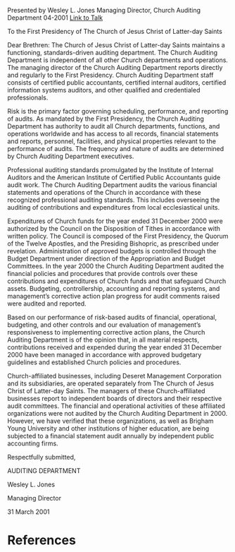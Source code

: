 Presented by Wesley L. Jones
Managing Director, Church Auditing Department
04-2001
[Link to Talk](https://www.churchofjesuschrist.org/study/general-conference/2001/04/church-auditing-department-report?lang=eng)

To the First Presidency of The Church of Jesus Christ of Latter-day Saints

Dear Brethren: The Church of Jesus Christ of Latter-day Saints maintains a functioning, standards-driven auditing department. The Church Auditing Department is independent of all other Church departments and operations. The managing director of the Church Auditing Department reports directly and regularly to the First Presidency. Church Auditing Department staff consists of certified public accountants, certified internal auditors, certified information systems auditors, and other qualified and credentialed professionals.

Risk is the primary factor governing scheduling, performance, and reporting of audits. As mandated by the First Presidency, the Church Auditing Department has authority to audit all Church departments, functions, and operations worldwide and has access to all records, financial statements and reports, personnel, facilities, and physical properties relevant to the performance of audits. The frequency and nature of audits are determined by Church Auditing Department executives.

Professional auditing standards promulgated by the Institute of Internal Auditors and the American Institute of Certified Public Accountants guide audit work. The Church Auditing Department audits the various financial statements and operations of the Church in accordance with these recognized professional auditing standards. This includes overseeing the auditing of contributions and expenditures from local ecclesiastical units.

Expenditures of Church funds for the year ended 31 December 2000 were authorized by the Council on the Disposition of Tithes in accordance with written policy. The Council is composed of the First Presidency, the Quorum of the Twelve Apostles, and the Presiding Bishopric, as prescribed under revelation. Administration of approved budgets is controlled through the Budget Department under direction of the Appropriation and Budget Committees. In the year 2000 the Church Auditing Department audited the financial policies and procedures that provide controls over these contributions and expenditures of Church funds and that safeguard Church assets. Budgeting, controllership, accounting and reporting systems, and management’s corrective action plan progress for audit comments raised were audited and reported.

Based on our performance of risk-based audits of financial, operational, budgeting, and other controls and our evaluation of management’s responsiveness to implementing corrective action plans, the Church Auditing Department is of the opinion that, in all material respects, contributions received and expended during the year ended 31 December 2000 have been managed in accordance with approved budgetary guidelines and established Church policies and procedures.

Church-affiliated businesses, including Deseret Management Corporation and its subsidiaries, are operated separately from The Church of Jesus Christ of Latter-day Saints. The managers of these Church-affiliated businesses report to independent boards of directors and their respective audit committees. The financial and operational activities of these affiliated organizations were not audited by the Church Auditing Department in 2000. However, we have verified that these organizations, as well as Brigham Young University and other institutions of higher education, are being subjected to a financial statement audit annually by independent public accounting firms.



Respectfully submitted,

AUDITING DEPARTMENT

Wesley L. Jones

Managing Director

31 March 2001

# References
